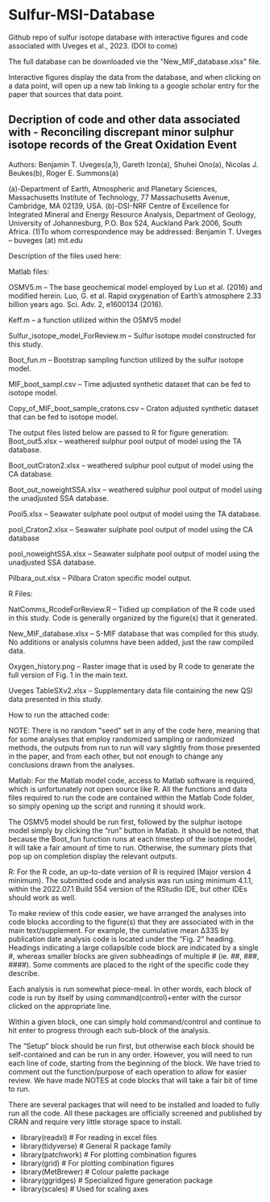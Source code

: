# Sulfur-MSI-Database
Github repo of sulfur isotope database with interactive figures and code associated with Uveges et al., 2023. (DOI to come)

The full database can be downloaded vie the "New_MIF_database.xlsx" file.

Interactive figures display the data from the database, and when clicking on a data point, will open up a new tab linking to a google scholar entry for the paper that sources that data point.


## Decription of code and other data associated with - Reconciling discrepant minor sulphur isotope records of the Great Oxidation Event
Authors:
Benjamin T. Uveges(a,1), Gareth Izon(a), Shuhei Ono(a), Nicolas J. Beukes(b), Roger E. Summons(a)

(a)-Department of Earth, Atmospheric and Planetary Sciences, Massachusetts Institute of Technology, 77 Massachusetts Avenue, Cambridge, MA 02139, USA.
(b)-DSI-NRF Centre of Excellence for Integrated Mineral and Energy Resource Analysis, Department of Geology, University of Johannesburg, P.O. Box 524, Auckland Park 2006, South Africa.
(1)To whom correspondence may be addressed: Benjamin T. Uveges – buveges (at) mit.edu


Description of the files used here:

Matlab files:

OSMV5.m – 
The base geochemical model employed by Luo et al. (2016) and modified herein. 
Luo, G. et al. Rapid oxygenation of Earth’s atmosphere 2.33 billion years ago. Sci. Adv. 2, e1600134 (2016).

Keff.m – 
a function utilized within the OSMV5 model

Sulfur_isotope_model_ForReview.m – 
Sulfur isotope model constructed for this study.

Boot_fun.m – 
Bootstrap sampling function utilized by the sulfur isotope model.

MIF_boot_sampl.csv – 
Time adjusted synthetic dataset that can be fed to isotope model.

Copy_of_MIF_boot_sample_cratons.csv – 
Craton adjusted synthetic dataset that can be fed to isotope model.

The output files listed below are passed to R for figure generation: 
Boot_out5.xlsx – 
weathered sulphur pool output of model using the TA database.

Boot_outCraton2.xlsx – 
weathered sulphur pool output of model using the CA database.

Boot_out_noweightSSA.xlsx – 
weathered sulphur pool output of model using the unadjusted SSA database.

Pool5.xlsx – 
Seawater sulphate pool output of model using the TA database.

pool_Craton2.xlsx –
Seawater sulphate pool output of model using the CA database

pool_noweightSSA.xlsx – 
Seawater sulphate pool output of model using the unadjusted SSA database.

Pilbara_out.xlsx – 
Pilbara Craton specific model output.


R Files:

NatComms_RcodeForReview.R – 
Tidied up compilation of the R code used in this study. Code is generally organized by the figure(s) that it generated.

New_MIF_database.xlsx – 
S-MIF database that was compiled for this study. No additions or analysis columns have been added, just the raw compiled data. 

Oxygen_history.png – 
Raster image that is used by R code to generate the full version of Fig. 1 in the main text.

Uveges TableSXv2.xlsx – 
Supplementary data file containing the new QSI data presented in this study.


How to run the attached code:

NOTE: There is no random "seed" set in any of the code here, meaning that for some analyses that employ randomized sampling or randomized methods, the outputs from run to run will vary slightly from those presented in the paper, and from each other, but not enough to change any conclusions drawn from the analyses.

Matlab:
For the Matlab model code, access to Matlab software is required, which is unfortunately not open source like R. All the functions and data files required to run the code are contained within the Matlab Code folder, so simply opening up the script and running it should work.

The OSMV5 model should be run first, followed by the sulphur isotope model simply by clicking the “run” button in Matlab. It should be noted, that because the Boot_fun function runs at each timestep of the isotope model, it will take a fair amount of time to run. Otherwise, the summary plots that pop up on completion display the relevant outputs.

R:
For the R code, an up-to-date version of R is required (Major version 4 minimum). The submitted code and analysis was run using minimum 4.1.1, within the 2022.07.1 Build 554 version of the RStudio IDE, but other IDEs should work as well.

To make review of this code easier, we have arranged the analyses into code blocks according to the figure(s) that they are associated with in the main text/supplement. For example, the cumulative mean ∆33S by publication date analysis code is located under the “Fig. 2” heading. Headings indicating a large collapsible code block are indicated by a single #, whereas smaller blocks are given subheadings of multiple # (ie. ##, ###, ####). Some comments are placed to the right of the specific code they describe.

Each analysis is run somewhat piece-meal. In other words, each block of code is run by itself by using command(control)+enter with the cursor clicked on the appropriate line. 
 
Within a given block, one can simply hold command/control and continue to hit enter to progress through each sub-block of the analysis.

The “Setup” block should be run first, but otherwise each block should be self-contained and can be run in any order. However, you will need to run each line of code, starting from the beginning of the block. We have tried to comment out the function/purpose of each operation to allow for easier review. We have made NOTES at code blocks that will take a fair bit of time to run.

There are several packages that will need to be installed and loaded to fully run all the code. All these packages are officially screened and published by CRAN and require very little storage space to install.
-	library(readxl) # For reading in excel files
-	library(tidyverse) # General R package family
-	library(patchwork) # For plotting combination figures
-	library(grid) # For plotting combination figures
-	library(MetBrewer) # Colour palette package
-	library(ggridges) # Specialized figure generation package
-	library(scales) # Used for scaling axes

